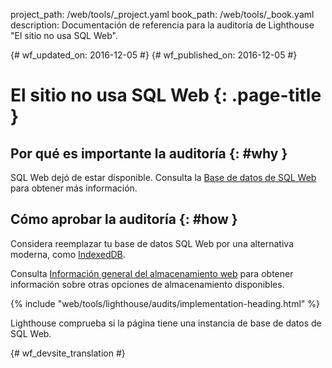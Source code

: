 project_path: /web/tools/_project.yaml
book_path: /web/tools/_book.yaml
description: Documentación de referencia para la auditoría de Lighthouse "El sitio no usa SQL Web".

{# wf_updated_on: 2016-12-05 #}
{# wf_published_on: 2016-12-05 #}

# El sitio no usa SQL Web  {: .page-title }

## Por qué es importante la auditoría {: #why }

SQL Web dejó de estar disponible. Consulta la [Base de datos de SQL Web][spec] para obtener más información.

[spec]: https://www.w3.org/TR/webdatabase/

## Cómo aprobar la auditoría {: #how }

Considera reemplazar tu base de datos SQL Web por una alternativa moderna, como
[IndexedDB][indexeddb].

Consulta [Información general del almacenamiento web][overview] para obtener información sobre otras opciones de almacenamiento
disponibles.

[indexeddb]: https://developer.mozilla.org/en-US/docs/Web/API/IndexedDB_API
[overview]: /web/fundamentals/instant-and-offline/web-storage/

{% include "web/tools/lighthouse/audits/implementation-heading.html" %}

Lighthouse comprueba si la página tiene una instancia de base de datos de SQL Web.


{# wf_devsite_translation #}
